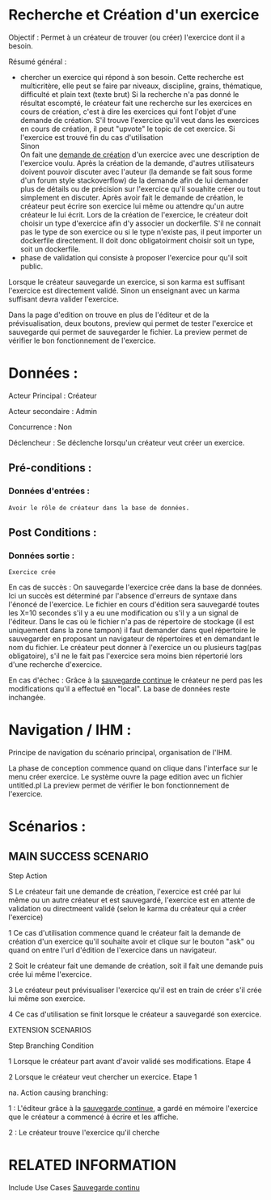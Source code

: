 # Recherche et Création d'un exercice


Objectif : Permet à un créateur de trouver (ou créer) l'exercice dont il a besoin.

Résumé général : 
- chercher un exercice qui répond à son besoin. 
	Cette recherche est multicritère, elle peut se faire par niveaux, discipline, grains, thématique, difficulté et plain text (texte brut)
	Si la recherche n'a pas donné le résultat escompté, le créateur fait une recherche sur les exercices en cours de création, c'est à dire les exercices qui font l'objet d'une demande de création. S'il trouve l'exercice qu'il veut dans les exercices en cours de création, il peut "upvote" le topic de cet exercice.
	Si l'exercice est trouvé fin du cas d'utilisation  
Sinon   
On fait une [demande de création](../../concept/demande.md) d'un exercice avec une description de l'exercice voulu. Après la création de la demande, d'autres utilisateurs doivent pouvoir discuter avec l'auteur (la demande se fait sous forme d'un forum style stackoverflow) de la demande afin de lui demander plus de détails ou de précision sur l'exercice qu'il souahite créer ou tout simplement en discuter. 
Après avoir fait le demande de création, le créateur peut écrire son exercice lui même ou attendre qu'un autre créateur le lui écrit. Lors de la création de l'exercice, le créateur doit choisir un type d'exercice afin d'y associer un dockerfile. S'il ne connait pas le type de son exercice ou si le type n'existe pas, il peut importer un dockerfile directement. Il doit donc obligatoirment choisir soit un type, soit un dockerfile.
- phase de validation qui consiste à proposer l'exercice pour qu'il soit public.  

Lorsque le créateur sauvegarde un exercice, si son karma est suffisant l'exercice est directement validé. Sinon un enseignant avec un karma suffisant devra valider l'exercice.

Dans la page d'edition on trouve en plus de l'éditeur et de la prévisualisation, deux boutons, preview qui permet de tester l'exercice et sauvegarde qui permet de sauvegarder le fichier. La preview permet de vérifier le bon fonctionnement de l'exercice. 



# Données :

Acteur Principal : Créateur

Acteur secondaire : Admin

Concurrence : Non

Déclencheur : Se déclenche lorsqu'un créateur veut créer un exercice.



## Pré-conditions :

### Données d'entrées :

	Avoir le rôle de créateur dans la base de données.


## Post Conditions :

### Données sortie :

	Exercice crée

En cas de succès : On sauvegarde l'exercice crée dans la base de données. Ici un succès est déterminé par l'absence d'erreurs de syntaxe dans l'énoncé de l'exercice. Le fichier en cours d'édition sera sauvegardé toutes les X=10 secondes s'il y a eu une modification ou s'il y a un signal de l'éditeur. Dans le cas où le fichier n'a pas de répertoire de stockage (il est uniquement dans la zone tampon) il faut demander dans quel répertoire le sauvegarder en proposant un navigateur de répertoires et en demandant le nom du fichier. Le créateur peut donner à l'exercice un ou plusieurs tag(pas obligatoire), s'il ne le fait pas l'exercice sera moins bien répertorié lors d'une recherche d'exercice.

En cas d'échec : Grâce à la [sauvegarde continue](../../concept/zonetampon.md) le créateur ne perd pas les modifications qu'il a effectué en "local". La base de données reste inchangée. 


# Navigation / IHM  :

Principe de navigation du scénario principal, organisation de l'IHM.

La phase de conception commence quand on clique dans l'interface sur le menu créer exercice.
Le système ouvre la page edition avec un fichier untitled.pl 
La preview permet de vérifier le bon fonctionnement de l'exercice. 

# Scénarios :

## MAIN SUCCESS SCENARIO

Step    Action

S    Le créateur fait une demande de création, l'exercice est créé par lui même ou un autre créateur et est sauvegardé, l'exercice est en attente de validation ou directmeent validé (selon le karma du créateur qui a créer l'exercice)

1    Ce cas d'utilisation commence quand le créateur fait la demande de création d'un exercice qu'il souhaite avoir et clique sur le bouton "ask" ou quand on entre l'url d'édition de l'exercice dans un navigateur.

2    Soit le créateur fait une demande de création, soit il fait une demande puis crée lui même l'exercice.

3    Le créateur peut prévisualiser l'exercice qu'il est en train de créer s'il crée lui même son exercice.

4    Ce cas d'utilisation se finit lorsque le créateur a sauvegardé son exercice.


EXTENSION SCENARIOS

Step    Branching Condition

1	 Lorsque le créateur part avant d'avoir validé ses modifications. Etape 4

2	 Lorsque le créateur veut chercher un exercice. Etape 1

na.  Action causing branching:

1 : L'éditeur grâce à la [sauvegarde continue](../../concept/zonetampon.md), a gardé en mémoire l'exercice que le créateur a commencé à écrire et les affiche.

2 : Le créateur trouve l'exercice qu'il cherche



# RELATED INFORMATION

Include Use Cases    [Sauvegarde continu](../../concept/zonetampon.md)
 

<!--- 
Author : Raphael
Validator : Hugo
-->

